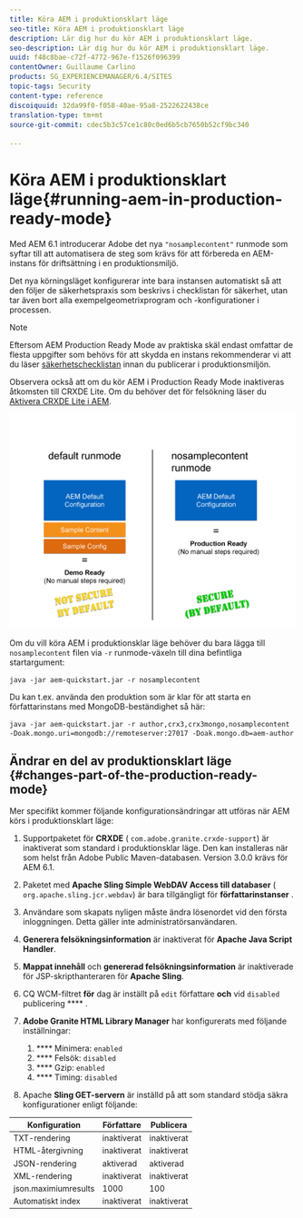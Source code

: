 ```yaml
---
title: Köra AEM i produktionsklart läge
seo-title: Köra AEM i produktionsklart läge
description: Lär dig hur du kör AEM i produktionsklart läge.
seo-description: Lär dig hur du kör AEM i produktionsklart läge.
uuid: f48c8bae-c72f-4772-967e-f1526f096399
contentOwner: Guillaume Carlino
products: SG_EXPERIENCEMANAGER/6.4/SITES
topic-tags: Security
content-type: reference
discoiquuid: 32da99f0-f058-40ae-95a8-2522622438ce
translation-type: tm+mt
source-git-commit: cdec5b3c57ce1c80c0ed6b5cb7650b52cf9bc340

---
```



# Köra AEM i produktionsklart läge{#running-aem-in-production-ready-mode}

Med AEM 6.1 introducerar Adobe det nya `"nosamplecontent"` runmode som syftar till att automatisera de steg som krävs för att förbereda en AEM-instans för driftsättning i en produktionsmiljö.

Det nya körningsläget konfigurerar inte bara instansen automatiskt så att den följer de säkerhetspraxis som beskrivs i checklistan för säkerhet, utan tar även bort alla exempelgeometrixprogram och -konfigurationer i processen.

>[!NOTE]
>
>Eftersom AEM Production Ready Mode av praktiska skäl endast omfattar de flesta uppgifter som behövs för att skydda en instans rekommenderar vi att du läser [säkerhetschecklistan](/help/sites-administering/security-checklist.md) innan du publicerar i produktionsmiljön.
>
>Observera också att om du kör AEM i Production Ready Mode inaktiveras åtkomsten till CRXDE Lite. Om du behöver det för felsökning läser du [Aktivera CRXDE Lite i AEM](/help/sites-administering/enabling-crxde-lite.md).

![chlimage_1-83](assets/chlimage_1-83.png)

Om du vill köra AEM i produktionsklar läge behöver du bara lägga till `nosamplecontent` filen via `-r` runmode-växeln till dina befintliga startargument:

```shell
java -jar aem-quickstart.jar -r nosamplecontent
```

Du kan t.ex. använda den produktion som är klar för att starta en författarinstans med MongoDB-beständighet så här:

```shell
java -jar aem-quickstart.jar -r author,crx3,crx3mongo,nosamplecontent -Doak.mongo.uri=mongodb://remoteserver:27017 -Doak.mongo.db=aem-author
```

## Ändrar en del av produktionsklart läge {#changes-part-of-the-production-ready-mode}

Mer specifikt kommer följande konfigurationsändringar att utföras när AEM körs i produktionsklart läge:

1. Supportpaketet för **CRXDE** ( `com.adobe.granite.crxde-support`) är inaktiverat som standard i produktionsklar läge. Den kan installeras när som helst från Adobe Public Maven-databasen. Version 3.0.0 krävs för AEM 6.1.

1. Paketet med **Apache Sling Simple WebDAV Access till databaser** ( `org.apache.sling.jcr.webdav`) är bara tillgängligt för **författarinstanser** .

1. Användare som skapats nyligen måste ändra lösenordet vid den första inloggningen. Detta gäller inte administratörsanvändaren.
1. **Generera felsökningsinformation** är inaktiverat för **Apache Java Script Handler**.

1. **Mappat innehåll** och **genererad felsökningsinformation** är inaktiverade för JSP-skripthanteraren för **Apache Sling**.

1. CQ WCM-filtret **för** dag är inställt på `edit` författare **och** vid `disabled` publicering **** .

1. **Adobe Granite HTML Library Manager** har konfigurerats med följande inställningar:

   1. **** Minimera: `enabled`
   1. **** Felsök: `disabled`
   1. **** Gzip: `enabled`
   1. **** Timing: `disabled`

1. Apache **Sling GET-servern** är inställd på att som standard stödja säkra konfigurationer enligt följande:

| **Konfiguration** | **Författare** | **Publicera** |
|---|---|---|
| TXT-rendering | inaktiverat | inaktiverat |
| HTML-återgivning | inaktiverat | inaktiverat |
| JSON-rendering | aktiverad | aktiverad |
| XML-rendering | inaktiverat | inaktiverat |
| json.maximiumresults | 1000 | 100 |
| Automatiskt index | inaktiverat | inaktiverat |

